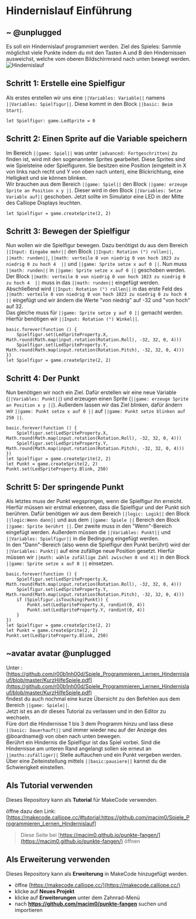 # Hindernislauf Einführung


## ~ @unplugged
Es soll ein Hindernislauf programmiert werden.
Ziel des Spieles: Sammle möglichst viele Punkte indem du mit den Tasten A und B den Hindernissen ausweichst, welche vom oberen Bildschirmrand nach unten bewegt werden.
![Hindernislauf](https://github.com/r00b1nh00d/Spiele_Programmieren_Lernen_Hindernislauf/blob/master/HindernislaufGIF.gif?raw=true)


## Schritt 1: Erstelle eine Spielfigur
Als erstes erstellen wir uns eine ``||Variables: Variable||`` namens ``||Variables: Spielfigur||``. 
Diese kommt in den Block ``||basic: Beim Start|``.
```blocks
let Spielfigur: game.LedSprite = 0
```

## Schritt 2: Einen Sprite auf die Variable speichern
Im Bereich ``||game: Spiel||`` was unter ``|advanced: Fortgeschritten|`` zu finden ist, wird mit den sogenannten Sprites gearbeitet. 
Diese Sprites sind wie Spielsteine oder Spielfiguren. Sie besitzen eine Position (eingeteilt in X von links nach recht und Y von oben nach unten),
 eine Blickrichtung, eine Helligkeit und sie können blinken.  <br>
Wir brauchen aus dem Bereich ``||game: Spiel||`` den Block ``||game: erzeuge Sprite an Position x y ||``. Dieser wird in den Block ``||Variables: Setze Variable auf||`` geschoben.
Jetzt sollte im Simulator eine LED in der Mitte des Calliope Displays leuchten.

```blocks 
let Spielfigur = game.createSprite(2, 2)
```

## Schritt 3: Bewegen der Spielfigur
Nun wollen wir die Spielfigur bewegen. 
Dazu benötigst du aus dem Bereich ``||Input: Eingabe mehr||`` den Block ``||Input: Rotation (°) rollen||``, 
``||math: runden||``,  ``||math: verteile 0 von niedrig 0 von hoch 1023 zu niedrig 0 zu hoch 4  ||`` und 
``||game: Sprite setze x auf 0 ||``. Nun muss ``||math: runden||`` in ``||game: Sprite setze x auf 0 ||`` geschoben werden.
Der Block ``||math: verteile 0 von niedrig 0 von hoch 1023 zu niedrig 0 zu hoch 4  ||`` muss in das ``||math: runden||`` eingefügt werden.
Abschließend wird ``||Input: Rotation (°) rollen||`` in das erste Feld des ``||math: verteile 0 von niedrig 0 von hoch 1023 zu niedrig 0 zu hoch 4  ||``
eingefügt und wir ändern die Werte "von niedrig" auf -32 und "von hoch" auf 32. <br>
Das gleiche muss für ``||game: Sprite setze y auf 0 ||`` gemacht werden. Hierfür benötigen wir ``||Input: Rotation (°) Winkel||``.

```blocks
basic.forever(function () {
    Spielfigur.set(LedSpriteProperty.X, Math.round(Math.map(input.rotation(Rotation.Roll), -32, 32, 0, 4)))
    Spielfigur.set(LedSpriteProperty.Y, Math.round(Math.map(input.rotation(Rotation.Pitch), -32, 32, 0, 4)))
})
let Spielfigur = game.createSprite(2, 2)
```

## Schritt 4: Der Punkt
Nun benötigen wir noch ein Ziel. Dafür erstellen wir eine neue Variable (``||Variables: Punkt||``) und erzeugen einen Sprite 
(``||game: erzeuge Sprite an Position x y ||``). Außerdem lassen wir das Ziel blinken, dafür ändern wir ``||game: Punkt setze x auf 0 ||``
auf ``||game: Punkt setze blinken auf 250 ||``. 

```blocks
basic.forever(function () {
    Spielfigur.set(LedSpriteProperty.X, Math.round(Math.map(input.rotation(Rotation.Roll), -32, 32, 0, 4)))
    Spielfigur.set(LedSpriteProperty.Y, Math.round(Math.map(input.rotation(Rotation.Pitch), -32, 32, 0, 4)))
})
let Spielfigur = game.createSprite(2, 2)
let Punkt = game.createSprite(2, 2)
Punkt.set(LedSpriteProperty.Blink, 250)
```

## Schritt 5: Der springende Punkt
Als letztes muss der Punkt wegspringen, wenn die Spielfigur ihn erreicht. Hierfür müssen wir erstmal erkennen, dass die Spielfigur und der Punkt
sich berühren. Dafür benötigen wir aus dem Bereich ``||logic: Logik||`` den Block ``||logic:Wenn dann||`` und aus dem ``||game: Spiele ||`` Bereich 
den Block ``||game: Sprite berührt ||``. Der zweite muss in den "Wenn"-Bereich eingefügt werden. Außerdem müssen die ``||Variables: Punkt||`` und 
``||Variables: Spielfigur||`` in die Bedingung eingefügt werden. <br>
In den "Dann"-Bereich (also wenn die Spielfigur den Punkt berührt) wird der ``||Variables: Punkt||`` auf eine zufällige neue Position gesetzt.
Hierfür müssen wir ``||math: wähle zufällige Zahl zwischen 0 und 4||`` in den Block ``||game: Sprite setze x auf 0 ||`` einsetzen. 


```blocks
basic.forever(function () {
    Spielfigur.set(LedSpriteProperty.X, Math.round(Math.map(input.rotation(Rotation.Roll), -32, 32, 0, 4)))
    Spielfigur.set(LedSpriteProperty.Y, Math.round(Math.map(input.rotation(Rotation.Pitch), -32, 32, 0, 4)))
    if (Spielfigur.isTouching(Punkt)) {
        Punkt.set(LedSpriteProperty.X, randint(0, 4))
        Punkt.set(LedSpriteProperty.Y, randint(0, 4))
    }
})
let Spielfigur = game.createSprite(2, 2)
let Punkt = game.createSprite(2, 2)
Punkt.set(LedSpriteProperty.Blink, 250)
```

## ~avatar avatar @unplugged
Unter : [https://github.com/r00b1nh00d/Spiele_Programmieren_Lernen_Hindernislauf/blob/master/KurzHilfeSpiele.pdf](https://github.com/r00b1nh00d/Spiele_Programmieren_Lernen_Hindernislauf/blob/master/KurzHilfeSpiele.pdf) <br>
findest du auch nochmal eine kurze Übersicht zu den Befehlen aus dem Bereich ``||game: Spiele||``. <br>
Jetzt ist es an dir dieses Tutorial zu verlassen und in den Editor zu wechseln. <br>
Füre dort die Hindernisse 1 bis 3 dem Programm hinzu und lass diese ``||basic: Dauerhauft||`` und immer wieder neu auf der Anzeige des @boardname@ von oben nach unten bewegen. <br>
Berührt ein Hindernis die Spielfigur ist das Spiel vorbei. Sind die Hindernisse am unteren Rand angelangt sollen sie erneut an ``||maths:zufälliger||`` Stelle auftauchen und ein Punkt vergeben werden. Über eine Zeiteinstellung mittels ``||basic:pausiere||`` kannst du die Schwierigkeit einstellen. 




## Als Tutorial verwenden

Dieses Repository kann als **Tutorial** für MakeCode verwenden.

öffne dazu den Link: [https://makecode.calliope.cc/#tutorial:https://github.com/macim0/Spiele_Programmieren_Lernen_Hindernislauf]


> Diese Seite bei [https://macim0.github.io/punkte-fangen/](https://macim0.github.io/punkte-fangen/) öffnen

## Als Erweiterung verwenden

Dieses Repository kann als **Erweiterung** in MakeCode hinzugefügt werden.

* öffne [https://makecode.calliope.cc/](https://makecode.calliope.cc/)
* klicke auf **Neues Projekt**
* klicke auf **Erweiterungen** unter dem Zahnrad-Menü
* nach **https://github.com/macim0/punkte-fangen** suchen und importieren


